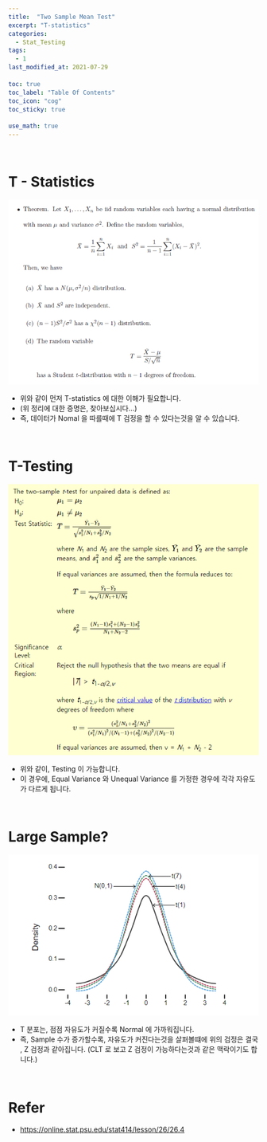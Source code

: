 ```yaml
---
title:  "Two Sample Mean Test"
excerpt: "T-statistics"
categories:
  - Stat_Testing
tags:
  - 1
last_modified_at: 2021-07-29

toc: true
toc_label: "Table Of Contents"
toc_icon: "cog"
toc_sticky: true

use_math: true
---
```


<br>

# T - Statistics

![png](/assets/images/Stat/24_1.png)

- 위와 같이 먼저 T-statistics 에 대한 이해가 필요합니다. 
- (위 정리에 대한 증명은, 찾아보십시다...)
- 즉, 데이터가 Nomal 을 따를때에 T 검정을 할 수 있다는것을 알 수 있습니다.

<br>

# T-Testing

![png](/assets/images/Stat/24_2.png)

- 위와 같이, Testing 이 가능합니다.
- 이 경우에, Equal Variance 와 Unequal Variance 를 가정한 경우에 각각 자유도가 다르게 됩니다. 

<br>

# Large Sample?

![png](/assets/images/Stat/24_3.png)

- T 분포는, 점점 자유도가 커질수록 Normal 에 가까워집니다.
- 즉, Sample 수가 증가할수록, 자유도가 커진다는것을 살펴볼떄에 위의 검정은 결국 , Z 검정과 같아집니다. (CLT 로 보고 Z 검정이 가능하다는것과 같은 맥락이기도 합니다.)

<br>

# Refer

- <https://online.stat.psu.edu/stat414/lesson/26/26.4>

